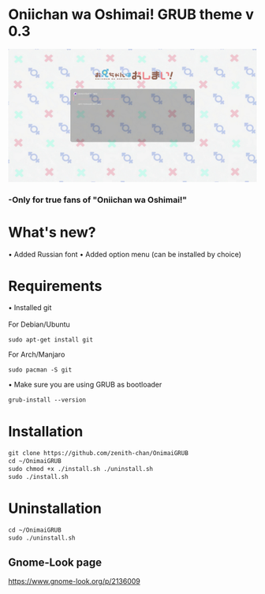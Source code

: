 # Oniichan wa Oshimai! GRUB theme v 0.3
<img src="./Onimai/preview/preview.png" > <br /> 
### -Only for true fans of "Oniichan wa Oshimai!"
# What's new?
• Added Russian font
• Added option menu (can be installed by choice)
# Requirements
• Installed git <br /> <br />
 For Debian/Ubuntu
```
sudo apt-get install git
```
 For Arch/Manjaro
```
sudo pacman -S git
```
• Make sure you are using GRUB as bootloader
```
grub-install --version
```
# Installation
```
git clone https://github.com/zenith-chan/OnimaiGRUB
cd ~/OnimaiGRUB
sudo chmod +x ./install.sh ./uninstall.sh
sudo ./install.sh
```
# Uninstallation
```
cd ~/OnimaiGRUB
sudo ./uninstall.sh
```
## Gnome-Look page
https://www.gnome-look.org/p/2136009
